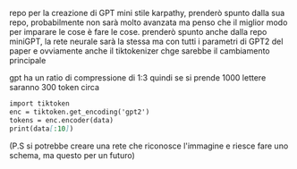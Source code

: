 repo per la creazione di GPT mini stile karpathy, prenderò spunto dalla sua repo, probabilmente non sarà molto avanzata ma penso che il miglior modo per imparare le cose è fare le cose.
prenderò spunto anche dalla repo miniGPT, la rete neurale sarà la stessa ma con tutti i parametri di GPT2 del paper e ovviamente anche il tiktokenizer chge sarebbe il cambiamento principale

gpt ha un ratio di compressione di 1:3 quindi se si prende 1000 lettere saranno 300 token circa

```markdown
import tiktoken
enc = tiktoken.get_encoding('gpt2')
tokens = enc.encoder(data)
print(data[:10])
```
(P.S si potrebbe creare una rete che riconosce l'immagine e riesce fare uno schema, ma questo per un futuro)
